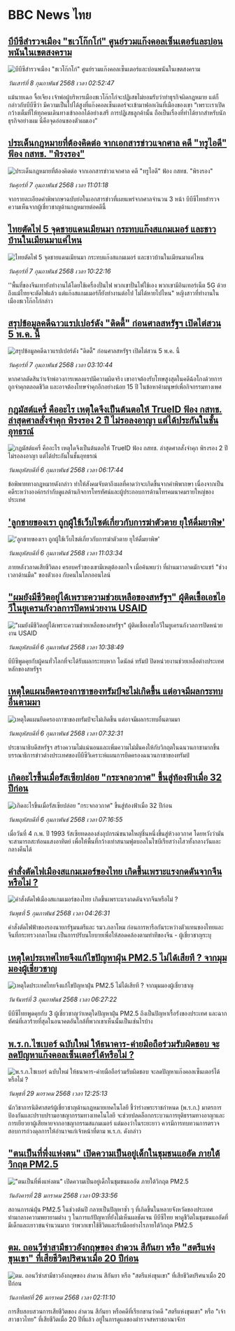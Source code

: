 # BBC News ไทย## [บีบีซีสำรวจเมือง "ชเวโก๊กโก่" ศูนย์รวมแก๊งคอลเซ็นเตอร์และบ่อนพนันในเขตสงคราม](https://www.bbc.com/thai/articles/c4gw48yje9xo?at_campaign=githubrss)![บีบีซีสำรวจเมือง "ชเวโก๊กโก่" ศูนย์รวมแก๊งคอลเซ็นเตอร์และบ่อนพนันในเขตสงคราม](https://ichef.bbci.co.uk/ace/standard/240/cpsprodpb/5873/live/aa3d95e0-e54d-11ef-a819-277e390a7a08.jpg)_วันเสาร์ที่ 8 กุมภาพันธ์ 2568 เวลา 02:52:47_แม้นายเฉอ จื้อเจียง เจ้าพ่อผู้บริหารเมืองชเวโก๊กโก่จะปฏิเสธไม่ยอมรับว่าทำธุรกิจผิดกฎหมาย แต่ก็กล่าวกับบีบีซีว่า มีความเป็นไปได้สูงที่แก๊งคอลเซ็นเตอร์จะเข้ามาฟอกเงินที่เมืองของเขา “เพราะเราเปิดกว้างเต็มที่ให้ทุกคนเดินทางเข้าออกได้อย่างเสรี การปฏิเสธลูกค้านั้น ถือเป็นเรื่องที่ทำได้ยากสำหรับนักธุรกิจอย่างผม นี่คือจุดอ่อนของตัวผมเอง”## [ประเด็นกฎหมายที่ต้องคิดต่อ จากเอกสารข่าวแจกศาล คดี "ทรูไอดี" ฟ้อง กสทช. "พิรงรอง"](https://www.bbc.com/thai/articles/cwyw2x7xe20o?at_campaign=githubrss)![ประเด็นกฎหมายที่ต้องคิดต่อ จากเอกสารข่าวแจกศาล คดี "ทรูไอดี" ฟ้อง กสทช. "พิรงรอง"](https://ichef.bbci.co.uk/ace/standard/240/cpsprodpb/48e5/live/d3734c20-e539-11ef-a819-277e390a7a08.jpg)_วันศุกร์ที่ 7 กุมภาพันธ์ 2568 เวลา 11:01:18_จากรายละเอียดคำพิพากษาฉบับย่อในเอกสารข่าวที่เผยแพร่จากศาลจำนวน 3 หน้า บีบีซีไทยสำรวจความเห็นจากผู้เชี่ยวชาญด้านกฎหมายต่อคดีนี้## [ไทยตัดไฟ 5 จุดชายแดนเมียนมา กระทบแก๊งสแกมเมอร์ และชาวบ้านในเมียนมาแค่ไหน](https://www.bbc.com/thai/articles/c8j8vrje9vwo?at_campaign=githubrss)![ไทยตัดไฟ 5 จุดชายแดนเมียนมา กระทบแก๊งสแกมเมอร์ และชาวบ้านในเมียนมาแค่ไหน](https://ichef.bbci.co.uk/ace/standard/240/cpsprodpb/46f2/live/7051fcf0-e515-11ef-a319-fb4e7360c4ec.png)_วันศุกร์ที่ 7 กุมภาพันธ์ 2568 เวลา 10:22:16_''พื้นที่ของจีนเทายังทำงานได้โดยใช้เครื่องปั่นไฟ พวกเขาปั่นไฟใช้เอง พวกเขามีอินเทอร์เน็ต 5G ด้วย ถึงแม้ไทยจะตัดไฟแล้ว แต่แก๊งสแกมเมอร์ก็ยังทำงานต่อไป ไม่ได้หายไปไหน" หญิงสาวที่ทำงานในเมืองชเวโก๊กโก่กล่าว## [สรุปข้อมูลคดีฉาวแรปเปอร์ดัง "ดิดดี้" ก่อนศาลสหรัฐฯ เปิดไต่สวน 5 พ.ค. นี้](https://www.bbc.com/thai/articles/ckgnpe9y0gpo?at_campaign=githubrss)![สรุปข้อมูลคดีฉาวแรปเปอร์ดัง "ดิดดี้" ก่อนศาลสหรัฐฯ เปิดไต่สวน 5 พ.ค. นี้](https://ichef.bbci.co.uk/ace/standard/240/cpsprodpb/d644/live/54998d70-865b-11ef-beac-1d00347925c8.jpg)_วันศุกร์ที่ 7 กุมภาพันธ์ 2568 เวลา 03:10:44_หากศาลตัดสินว่าเจ้าพ่อวงการเพลงแรปมีความผิดจริง เขาอาจต้องรับโทษสูงสุดในคดีฉ้อโกงด้วยการถูกจำคุกตลอดชีวิต และอาจต้องโทษจำคุกอีกอย่างน้อย 15 ปี ในข้อหาค้ามนุษย์เพื่อกิจกรรมทางเพศ## [กฎมัสต์แครี่ คืออะไร เหตุใดจึงเป็นต้นตอให้ TrueID ฟ้อง กสทช. ล่าสุดศาลสั่งจำคุก พิรงรอง 2 ปี ไม่รอลงอาญา แต่ได้ประกันในชั้นอุทธรณ์](https://www.bbc.com/thai/articles/cn8x9vdzdngo?at_campaign=githubrss)![กฎมัสต์แครี่ คืออะไร เหตุใดจึงเป็นต้นตอให้ TrueID ฟ้อง กสทช. ล่าสุดศาลสั่งจำคุก พิรงรอง 2 ปี ไม่รอลงอาญา แต่ได้ประกันในชั้นอุทธรณ์](https://ichef.bbci.co.uk/ace/standard/240/cpsprodpb/ca15/live/bd5f54f0-e3d7-11ef-bd1b-d536627785f2.jpg)_วันพฤหัสบดีที่ 6 กุมภาพันธ์ 2568 เวลา 06:17:44_ข้อพิพาททางกฎหมายดังกล่าว ทำให้สังคมจับตาถึงผลที่คาดว่าจะเกิดขึ้นจากคำพิพากษา เนื่องจากเป็นคดีระหว่างองค์กรกำกับดูแลด้านกิจการโทรทัศน์และผู้ประกอบการด้านโทรคมนาคมรายใหญ่ของประเทศ## ['ลูกชายของเรา ถูกผู้ใช้เว็บไซต์เกี่ยวกับการฆ่าตัวตาย ยุให้ดื่มยาพิษ'](https://www.bbc.com/thai/articles/cwyp37n5zx8o?at_campaign=githubrss)!['ลูกชายของเรา ถูกผู้ใช้เว็บไซต์เกี่ยวกับการฆ่าตัวตาย ยุให้ดื่มยาพิษ'](https://ichef.bbci.co.uk/ace/standard/240/cpsprodpb/71d5/live/6d448f50-d8b3-11ef-8504-3783a4c4149b.jpg)_วันพฤหัสบดีที่ 6 กุมภาพันธ์ 2568 เวลา 11:03:34_ภายหลังวลาดเสียชีวิตลง ครอบครัวของเขามีเหตุต้องตกใจ เมื่อค้นพบว่า ที่ผ่านมาวลาดมักจะแชร์ "ช่วงเวลาด้านมืด" ของตัวเอง กับคนในโลกออนไลน์## ["ผมยังมีชีวิตอยู่ได้เพราะความช่วยเหลือของสหรัฐฯ" ผู้ติดเชื้อเอชไอวีในยูเครนกังวลการปิดหน่วยงาน USAID ](https://www.bbc.com/thai/articles/c0k52j4mlm5o?at_campaign=githubrss)!["ผมยังมีชีวิตอยู่ได้เพราะความช่วยเหลือของสหรัฐฯ" ผู้ติดเชื้อเอชไอวีในยูเครนกังวลการปิดหน่วยงาน USAID ](https://ichef.bbci.co.uk/ace/standard/240/cpsprodpb/5b6e/live/caec7cd0-e3d5-11ef-b564-41750c4ba94b.jpg)_วันพฤหัสบดีที่ 6 กุมภาพันธ์ 2568 เวลา 10:38:49_บีบีซีพูดคุยกับผู้คนทั่วโลกที่จะได้รับผลกระทบหาก โดนัลด์ ทรัมป์ ปิดหน่วยงานช่วยเหลือต่างประเทศหลักของสหรัฐฯ## [เหตุใดแผนยึดครองกาซาของทรัมป์จะไม่เกิดขึ้น แต่อาจมีผลกระทบอื่นตามมา ](https://www.bbc.com/thai/articles/cwyjkzyzql7o?at_campaign=githubrss)![เหตุใดแผนยึดครองกาซาของทรัมป์จะไม่เกิดขึ้น แต่อาจมีผลกระทบอื่นตามมา ](https://ichef.bbci.co.uk/ace/standard/240/cpsprodpb/1ae7/live/8090ce70-e3ee-11ef-a319-fb4e7360c4ec.jpg)_วันพฤหัสบดีที่ 6 กุมภาพันธ์ 2568 เวลา 07:32:31_ประธานาธิบดีสหรัฐฯ สร้างความไม่แน่นอนและเพิ่มความไม่มั่นคงให้กับวิกฤตในฉนวนกาซามากขึ้น บรรณาธิการข่าวต่างประเทศของบีบีซีวิเคราะห์แผนการยึดครองฉนวนกาซาของทรัมป์## [เกิดอะไรขึ้นเมื่อรัสเซียปล่อย "กระจกอวกาศ" ขึ้นสู่ท้องฟ้าเมื่อ 32 ปีก่อน](https://www.bbc.com/thai/articles/cg4504vrpelo?at_campaign=githubrss)![เกิดอะไรขึ้นเมื่อรัสเซียปล่อย "กระจกอวกาศ" ขึ้นสู่ท้องฟ้าเมื่อ 32 ปีก่อน](https://ichef.bbci.co.uk/ace/standard/240/cpsprodpb/edef/live/d066f230-e457-11ef-a819-277e390a7a08.jpg)_วันพฤหัสบดีที่ 6 กุมภาพันธ์ 2568 เวลา 07:16:55_เมื่อวันที่ 4 ก.พ. ปี 1993 รัสเซียทดลองส่งอุปกรณ์ขนาดใหญ่ชิ้นหนึ่งขึ้นสู่ห้วงอวกาศ โดยหวังว่ามันจะสามารถสะท้อนแสงอาทิตย์ เพื่อให้พื้นที่กว้างเท่าสนามฟุตบอลในไซบีเรียสว่างไสวทั้งกลางวันและกลางคืนได้## [คำสั่งตัดไฟเมืองสแกมเมอร์ของไทย เกิดขึ้นเพราะแรงกดดันจากจีนหรือไม่ ?](https://www.bbc.com/thai/articles/cvg8399nnq5o?at_campaign=githubrss)![คำสั่งตัดไฟเมืองสแกมเมอร์ของไทย เกิดขึ้นเพราะแรงกดดันจากจีนหรือไม่ ?](https://ichef.bbci.co.uk/ace/standard/240/cpsprodpb/d0f5/live/5cd62af0-e2f1-11ef-bd1b-d536627785f2.jpg)_วันพุธที่ 5 กุมภาพันธ์ 2568 เวลา 04:26:31_คำสั่งตัดไฟฟ้าของรองนายกรัฐมนตรีและ รมว.กลาโหม ก่อนการหารือกันระหว่างตัวแทนของไทยและจีนที่กระทรวงกลาโหม เป็นการปรับนโยบายเพื่อให้สอดคล้องตามท่าทีของจีน - ผู้เชี่ยวชาญระบุ## [เหตุใดประเทศไทยจึงแก้ไขปัญหาฝุ่น PM2.5 ไม่ได้เสียที ? จากมุมมองผู้เชี่ยวชาญ](https://www.bbc.com/thai/articles/c5y7jv0j2y2o?at_campaign=githubrss)![เหตุใดประเทศไทยจึงแก้ไขปัญหาฝุ่น PM2.5 ไม่ได้เสียที ? จากมุมมองผู้เชี่ยวชาญ](https://ichef.bbci.co.uk/ace/standard/240/cpsprodpb/b554/live/a8a937f0-e1e4-11ef-bd1b-d536627785f2.jpg)_วันจันทร์ที่ 3 กุมภาพันธ์ 2568 เวลา 06:27:22_บีบีซีไทยพูดคุยกับ 3 ผู้เชี่ยวชาญว่าเหตุใดปัญหาฝุ่น PM2.5 ถึงเป็นปัญหาเรื้อรังของประเทศ และฉากทัศน์ที่เลวร้ายที่สุดในอนาคตอันใกล้ที่พวกเขาเห็นนั้นเป็นเช่นไรบ้าง## [พ.ร.ก.ไซเบอร์ ฉบับใหม่ ให้ธนาคาร-ค่ายมือถือร่วมรับผิดชอบ จะลดปัญหาแก๊งคอลเซ็นเตอร์ได้หรือไม่ ?](https://www.bbc.com/thai/articles/c20p51zdqnlo?at_campaign=githubrss)![พ.ร.ก.ไซเบอร์ ฉบับใหม่ ให้ธนาคาร-ค่ายมือถือร่วมรับผิดชอบ จะลดปัญหาแก๊งคอลเซ็นเตอร์ได้หรือไม่ ?](https://ichef.bbci.co.uk/ace/standard/240/cpsprodpb/e89f/live/b5cde0e0-de3b-11ef-902e-cf9b84dc1357.jpg)_วันพุธที่ 29 มกราคม 2568 เวลา 12:25:13_นักวิชาการนิติศาสตร์ผู้เชี่ยวชาญด้านกฎหมายเทคโนโลยี ชี้ว่าร่างพระราชกำหนด (พ.ร.ก.) มาตรการป้องกันและปราบปรามอาชญากรรมทางเทคโนโลยี จะช่วยปลดล็อกกระบวนการยุติธรรมทางอาญาและการเยียวยาผู้เสียหายจากอาชญากรรมสแกมเมอร์ แต่มองว่าในระยะยาว ควรมีการทบทวนการตรวจสอบการถ่วงดุลการให้อำนาจแก่เจ้าหน้าที่ตาม พ.ร.ก. ดังกล่าว## ["ตนเป็นที่พึ่งแห่งตน" เปิดความเป็นอยู่เด็กในชุมชนแออัด ภายใต้วิกฤต PM2.5](https://www.bbc.com/thai/articles/c5yekz040jro?at_campaign=githubrss)!["ตนเป็นที่พึ่งแห่งตน" เปิดความเป็นอยู่เด็กในชุมชนแออัด ภายใต้วิกฤต PM2.5](https://ichef.bbci.co.uk/ace/standard/240/cpsprodpb/882c/live/640cbdd0-dd55-11ef-a37f-eba91255dc3d.jpg)_วันอังคารที่ 28 มกราคม 2568 เวลา 09:33:56_สถานการณ์ฝุ่น PM2.5 ในช่วงต้นปี กลายเป็นปัญหาซ้ำ ๆ ที่เกิดขึ้นในหลายจังหวัดของประเทศ ท่ามกลางความพยายามต่าง ๆ ในการแก้ปัญหาที่ยังไม่เห็นผลชัดเจน บีบีซีไทย พาดูชีวิตในชุมชนแออัดที่มีเด็กและเยาวชนจำนวนมาก ว่าพวกเขาใช้ชีวิตและรับมืออย่างไรภายใต้วิกฤต PM2.5## [ตม. ถอนวีซ่าสามีชาวอังกฤษของ ลำดวน สีกันยา หรือ "สตรีแห่งขุนเขา" ที่เสียชีวิตปริศนาเมื่อ 20 ปีก่อน](https://www.bbc.com/thai/articles/c2d3jgl57eeo?at_campaign=githubrss)![ตม. ถอนวีซ่าสามีชาวอังกฤษของ ลำดวน สีกันยา หรือ "สตรีแห่งขุนเขา" ที่เสียชีวิตปริศนาเมื่อ 20 ปีก่อน](https://ichef.bbci.co.uk/ace/standard/240/cpsprodpb/a0ef/live/ee18e7e0-daff-11ef-902e-cf9b84dc1357.jpg)_วันอาทิตย์ที่ 26 มกราคม 2568 เวลา 02:11:10_การสืบสอบสวนการเสียชีวิตของ ลำดวน สีกันยา หรือคดีที่เรียกขานว่าคดี "สตรีแห่งขุนเขา" หรือ "เจ้าสาวชาวไทย" ที่เสียชีวิตเมื่อ 20 ปีที่แล้ว อยู่ในการดูแลของตำรวจสหราชอาณาจักร